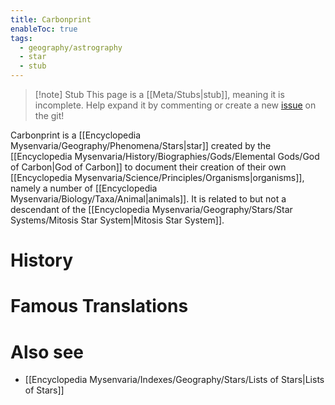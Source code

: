 ```yaml
---
title: Carbonprint
enableToc: true
tags:
  - geography/astrography
  - star
  - stub
---
```


> [!note] Stub
> This page is a [[Meta/Stubs|stub]], meaning it is incomplete. Help expand it by commenting or create a new [issue](https://github.com/RagtimeGal/quartz--encyclopedia-mysenvaria/issues/new/choose) on the git!

Carbonprint is a [[Encyclopedia Mysenvaria/Geography/Phenomena/Stars|star]] created by the [[Encyclopedia Mysenvaria/History/Biographies/Gods/Elemental Gods/God of Carbon|God of Carbon]] to document their creation of their own [[Encyclopedia Mysenvaria/Science/Principles/Organisms|organisms]], namely a number of [[Encyclopedia Mysenvaria/Biology/Taxa/Animal|animals]]. It is related to but not a descendant of the [[Encyclopedia Mysenvaria/Geography/Stars/Star Systems/Mitosis Star System|Mitosis Star System]].
# History

# Famous Translations

# Also see
- [[Encyclopedia Mysenvaria/Indexes/Geography/Stars/Lists of Stars|Lists of Stars]]
